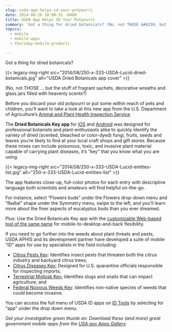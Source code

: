 ```yaml
---
slug: usda-app-helps-id-your-potpourri
date: 2014-08-28 10:00:31 -0400
title: USDA App Helps ID Your Potpourri
summary: 'Got a thing for dried botanicals? (No, not THOSE &#8230; but the stuff of fragrant sachets, decorative wreaths and glass jars filled with heavenly scents?) Before you discard your old potpourri or put some within reach of pets and children, you&#8217;ll want to take a look at'
topics:
  - mobile
  - mobile-apps
  - thursday-mobile-products

---
```


Got a thing for dried botanicals?

{{< legacy-img-right src="2014/08/250-x-333-USDA-Lucid-dried-botanicals.jpg" alt="USDA Dried Botanicals app cover" >}}

(No, not THOSE &#8230; but the stuff of fragrant sachets, decorative wreaths and glass jars filled with heavenly scents?)

Before you discard your old potpourri or put some within reach of pets and children, you&#8217;ll want to take a look at this new app from the U.S. Department of Agriculture&#8217;s [Animal and Plant Health Inspection Service](http://www.aphis.usda.gov/wps/portal/aphis/home/).

The **Dried Botanicals Key app** for [iOS](https://itunes.apple.com/us/app/dried-botanicals-key/id818972882?mt=8) and [Android](https://play.google.com/store/apps/details?id=com.lucidcentral.mobile.dried_bot&hl=en) was designed for professional botanists and plant-enthusiasts alike to quickly identify the variety of dried (scented, bleached or color-dyed) fungi, fruits, seeds and leaves you&#8217;re likely to find at your local craft shops and gift stores. Because these mixes can include poisonous, toxic, and invasive plant material capable of carrying plant diseases, it&#8217;s &#8220;key&#8221; that you know what you are using.

{{< legacy-img-right src="2014/08/250-x-333-USDA-Lucid-entities-list.jpg" alt="250-x-333-USDA-Lucid-entities-list" >}}

The app features close-up, full-color photos for each entry with descriptive language both scientists and amateurs will find helpful on-the-go.

For instance, select &#8220;Flowers buds&#8221; under the Flowers drop-down menu and &#8220;Radial&#8221; shape under the Symmetry menu, swipe to the left, and you&#8217;ll learn more about the finer aspects of eucalyptus buds than you ever dreamed.

Plus: Use the Dried Botanicals Key app with the [customizable Web-based tool of the same name](http://idtools.org/id/dried_botanical/index.php) for mobile-to-desktop-and-back flexibility.

If you need to go further into the weeds about plant threats and pests, USDA APHIS and its development partner have developed a suite of mobile &#8220;ID&#8221; apps for use by specialists in the field including:

  * [Citrus Pests Key](https://itunes.apple.com/us/app/citrus-pests-key/id816016765?mt=8): Identifies insect pests that threaten both the citrus industry and backyard citrus trees;
  * [Citrus Diseases Key:](https://itunes.apple.com/us/app/citrus-diseases-key/id818939368?mt=8) Designed for U.S. quarantine officials responsible for inspecting imports;
  * [Terrestrial Mollusk Key:](https://itunes.apple.com/us/app/terrestrial-mollusc-key/id818984385?mt=8) Identifies slugs and snails that can impact agriculture; and
  * [Federal Noxious Weeds Key](https://itunes.apple.com/us/app/federal-noxious-weeds-key/id819013797?mt=8): Identifies non-native species of weeds that could become invasive.

You can access the full menu of USDA ID apps on [ID Tools](http://idtools.org/) by selecting for &#8220;app&#8221; under the drop down menu.

_Get your investigative green thumb on: Download these (and more) great government mobile apps from the [USA.gov Apps Gallery](http://apps.usa.gov/)._
